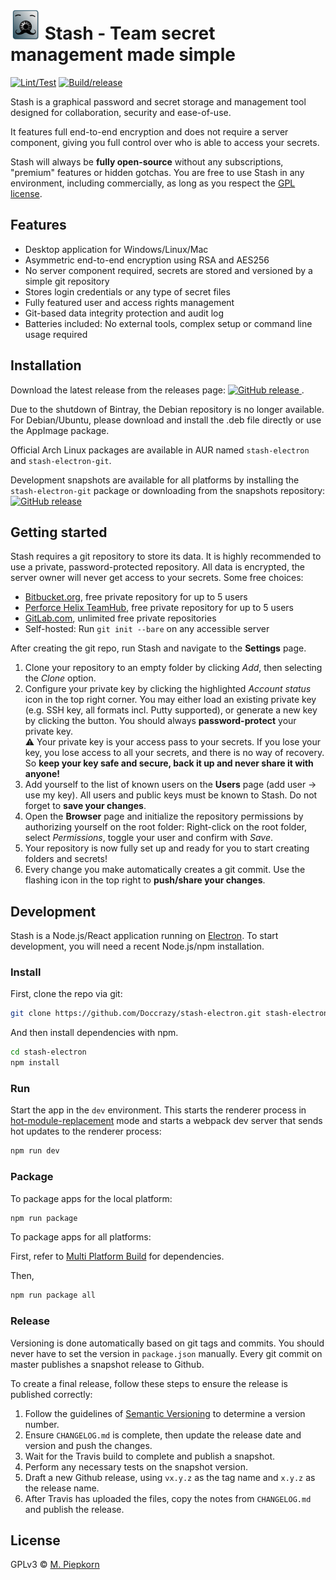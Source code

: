 # <img alt="Logo" src="https://raw.githubusercontent.com/Doccrazy/stash-electron/master/app/logo3.svg?sanitize=true" width="48" height="48"/> Stash - Team secret management made simple

[![Lint/Test](https://github.com/Doccrazy/stash-electron/actions/workflows/lint.yml/badge.svg)](https://github.com/Doccrazy/stash-electron/actions/workflows/lint.yml) [![Build/release](https://github.com/Doccrazy/stash-electron/actions/workflows/build.yml/badge.svg)](https://github.com/Doccrazy/stash-electron/actions/workflows/build.yml)

Stash is a graphical password and secret storage and management tool designed for collaboration, security and ease-of-use.

It features full end-to-end encryption and does not require a server component, giving you full control over who is able to access your secrets.

Stash will always be **fully open-source** without any subscriptions, "premium" features or hidden gotchas. You are free to use Stash in any environment, including commercially, as long as you respect the [GPL license](https://github.com/Doccrazy/stash-electron/blob/master/LICENSE).

## Features

- Desktop application for Windows/Linux/Mac
- Asymmetric end-to-end encryption using RSA and AES256
- No server component required, secrets are stored and versioned by a simple git repository
- Stores login credentials or any type of secret files
- Fully featured user and access rights management
- Git-based data integrity protection and audit log
- Batteries included: No external tools, complex setup or command line usage required

## Installation

Download the latest release from the releases page: [ ![GitHub release](https://img.shields.io/github/v/release/Doccrazy/stash-electron) ](https://github.com/Doccrazy/stash-electron/releases).

Due to the shutdown of Bintray, the Debian repository is no longer available. For Debian/Ubuntu, please download and install the .deb file directly or use the AppImage package.

Official Arch Linux packages are available in AUR named `stash-electron` and `stash-electron-git`.

Development snapshots are available for all platforms by installing the `stash-electron-git` package or downloading from the snapshots repository: [ ![GitHub release](https://img.shields.io/github/v/release/Doccrazy/stash-electron-snapshots?include_prereleases) ](https://github.com/Doccrazy/stash-electron-snapshots/releases)

## Getting started

Stash requires a git repository to store its data. It is highly recommended to use a private, password-protected repository. All data is encrypted, the server owner will never get access to your secrets. Some free choices:

- [Bitbucket.org](https://bitbucket.org), free private repository for up to 5 users
- [Perforce Helix TeamHub](https://www.perforce.com/git-hosting), free private repository for up to 5 users
- [GitLab.com](https://gitlab.com/users/sign_in#register-pane), unlimited free private repositories
- Self-hosted: Run `git init --bare` on any accessible server

After creating the git repo, run Stash and navigate to the **Settings** page.

1. Clone your repository to an empty folder by clicking _Add_, then selecting the _Clone_ option.
2. Configure your private key by clicking the highlighted _Account status_ icon in the top right corner. You may either load an existing private key (e.g. SSH key, all formats incl. Putty supported), or generate a new key by clicking the button. You should always **password-protect** your private key.  
   :warning: Your private key is your access pass to your secrets. If you lose your key, you lose access to all your secrets, and there is no way of recovery. So **keep your key safe and secure, back it up and never share it with anyone!**
3. Add yourself to the list of known users on the **Users** page (add user -> use my key). All users and public keys must be known to Stash. Do not forget to **save your changes**.
4. Open the **Browser** page and initialize the repository permissions by authorizing yourself on the root folder: Right-click on the root folder, select _Permissions_, toggle your user and confirm with _Save_.
5. Your repository is now fully set up and ready for you to start creating folders and secrets!
6. Every change you make automatically creates a git commit. Use the flashing icon in the top right to **push/share your changes**.

## Development

Stash is a Node.js/React application running on [Electron](https://electronjs.org). To start development, you will need a recent Node.js/npm installation.

### Install

First, clone the repo via git:

```bash
git clone https://github.com/Doccrazy/stash-electron.git stash-electron
```

And then install dependencies with npm.

```bash
cd stash-electron
npm install
```

### Run

Start the app in the `dev` environment. This starts the renderer process in [hot-module-replacement](https://webpack.js.org/guides/hmr-react/) mode and starts a webpack dev server that sends hot updates to the renderer process:

```bash
npm run dev
```

### Package

To package apps for the local platform:

```bash
npm run package
```

To package apps for all platforms:

First, refer to [Multi Platform Build](https://www.electron.build/multi-platform-build) for dependencies.

Then,

```bash
npm run package all
```

### Release

Versioning is done automatically based on git tags and commits. You should never have to set the version in `package.json` manually. Every git commit on master publishes a snapshot release to Github.

To create a final release, follow these steps to ensure the release is published correctly:

1. Follow the guidelines of [Semantic Versioning](https://semver.org/) to determine a version number.
2. Ensure `CHANGELOG.md` is complete, then update the release date and version and push the changes.
3. Wait for the Travis build to complete and publish a snapshot.
4. Perform any necessary tests on the snapshot version.
5. Draft a new Github release, using `vx.y.z` as the tag name and `x.y.z` as the release name.
6. After Travis has uploaded the files, copy the notes from `CHANGELOG.md` and publish the release.

## License

GPLv3 © [M. Piepkorn](https://github.com/Doccrazy)
